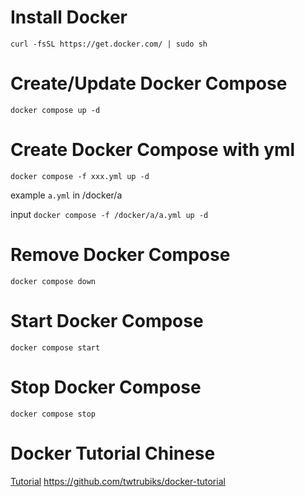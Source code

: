 # Install Docker
`curl -fsSL https://get.docker.com/ | sudo sh`
# Create/Update Docker Compose
`docker compose up -d`
# Create Docker Compose with yml
`docker compose -f xxx.yml up -d`

example `a.yml` in /docker/a

input `docker compose -f /docker/a/a.yml up -d`
# Remove Docker Compose
`docker compose down`
# Start Docker Compose
`docker compose start`
# Stop Docker Compose
`docker compose stop`
# Docker Tutorial Chinese
[Tutorial](https://github.com/twtrubiks/docker-tutorial) https://github.com/twtrubiks/docker-tutorial